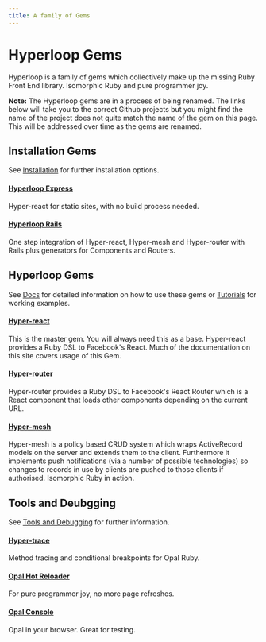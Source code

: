 ```yaml
---
title: A family of Gems
---
```

# Hyperloop Gems

Hyperloop is a family of gems which collectively make up the missing Ruby Front End library. Isomorphic Ruby and pure programmer joy.

**Note:** The Hyperloop gems are in a process of being renamed. The links below will take you to the correct Github projects but you might find the name of the project does not quite match the name of the gem on this page. This will be addressed over time as the gems are renamed.

## Installation Gems

See [Installation](/installation) for further installation options.

#### [Hyperloop Express](https://github.com/ruby-hyperloop/reactrb-express)

Hyper-react for static sites, with no build process needed.

#### [Hyperloop Rails](https://github.com/ruby-hyperloop/reactrb-rails-generator)

One step integration of Hyper-react, Hyper-mesh and Hyper-router with Rails plus generators for Components and Routers.

## Hyperloop  Gems

See [Docs](/docs/dsl_overview) for detailed information on how to use these gems or [Tutorials](/tutorials) for working examples.

#### [Hyper-react](https://github.com/ruby-hyperloop/reactrb)

This is the master gem. You will always need this as a base. Hyper-react provides a Ruby DSL to Facebook's React. Much of the documentation on this site covers usage of this Gem.

#### [Hyper-router](https://github.com/ruby-hyperloop/reactrb-router/tree/v2-4-0)

Hyper-router provides a Ruby DSL to Facebook's React Router which is a React component that loads other components depending on the current URL.

#### [Hyper-mesh](https://github.com/ruby-hyperloop/synchromesh)

Hyper-mesh is a policy based CRUD system which wraps ActiveRecord models on the server and extends them to the client. Furthermore it implements push notifications (via a number of possible technologies) so changes to records in use by clients are pushed to those clients if authorised. Isomorphic Ruby in action.

## Tools and Deubgging

See [Tools and Debugging](/tools/) for further information.

#### [Hyper-trace](https://github.com/ruby-hyperloop/hyper-trace)

Method tracing and conditional breakpoints for Opal Ruby.

#### [Opal Hot Reloader](https://github.com/fkchang/opal-hot-reloader)

For pure programmer joy, no more page refreshes.

#### [Opal Console](https://github.com/fkchang/opal-console)

Opal in your browser. Great for testing.
